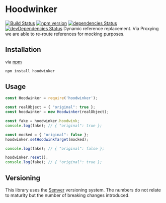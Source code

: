 # Hoodwinker

[![Build Status](https://travis-ci.org/MattLloyd101/Hoodwinker.svg?branch=master)](https://travis-ci.org/MattLloyd101/Hoodwinker)
[![npm version](https://badge.fury.io/js/hoodwinker.svg)](https://badge.fury.io/js/hoodwinker)
[![dependencies Status](https://david-dm.org/MattLloyd101/Hoodwinker/status.svg)](https://david-dm.org/MattLloyd101/Hoodwinker)
[![devDependencies Status](https://david-dm.org/MattLloyd101/Hoodwinker/dev-status.svg)](https://david-dm.org/MattLloyd101/Hoodwinker?type=dev)
Dynamic reference replacement. Via Proxying we are able to re-route references for mocking purposes.

## Installation

via [npm](https://github.com/npm/npm)

```bash
npm install hoodwinker
```

## Usage

```javascript
const Hoodwinker = require('hoodwinker');

const realObject = { "original": true };
const hoodwinker = new Hoodwinker(realObject);

const fake = hoodwinker.hoodwink;
console.log(fake); // { "original": true };

const mocked = { "original": false };
hoodwinker.setHoodwinkTarget(mocked);

console.log(fake); // { "original": false };

hoodwinker.reset();
console.log(fake); // { "original": true };
```

## Versioning

This library uses the [Semver](https://semver.org/) versioning system. The numbers do not relate to maturity but the number of breaking changes introduced.
